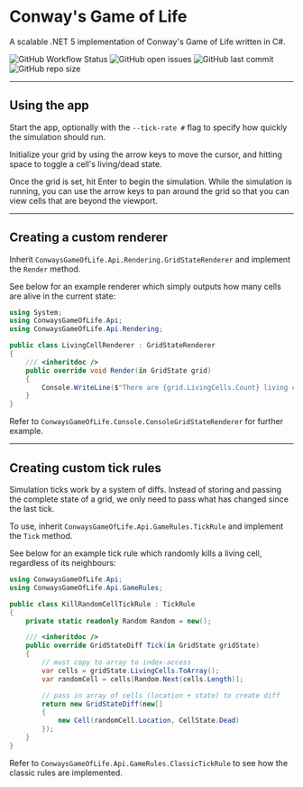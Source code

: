 # Conway's Game of Life
A scalable .NET 5 implementation of Conway's Game of Life written in C#.

![GitHub Workflow Status](https://img.shields.io/github/workflow/status/oliverbooth/ConwaysGameOfLife/dotnet)
![GitHub open issues](https://img.shields.io/github/issues/oliverbooth/ConwaysGameOfLife)
![GitHub last commit](https://img.shields.io/github/last-commit/oliverbooth/ConwaysGameOfLife)
![GitHub repo size](https://img.shields.io/github/repo-size/oliverbooth/ConwaysGameOfLife)

---

## Using the app
Start the app, optionally with the `--tick-rate #` flag to specify how quickly the simulation should run.

Initialize your grid by using the arrow keys to move the cursor, and hitting space to toggle a cell's living/dead state.

Once the grid is set, hit Enter to begin the simulation. While the simulation is running, you can use the arrow keys to pan around the grid so that you can view cells that are beyond the viewport.

---

## Creating a custom renderer
Inherit `ConwaysGameOfLife.Api.Rendering.GridStateRenderer` and implement the `Render` method.

See below for an example renderer which simply outputs how many cells are alive in the current state:
```cs
using System;
using ConwaysGameOfLife.Api;
using ConwaysGameOfLife.Api.Rendering;

public class LivingCellRenderer : GridStateRenderer
{
    /// <inheritdoc />
    public override void Render(in GridState grid)
    {
        Console.WriteLine($"There are {grid.LivingCells.Count} living cells for this state.");
    }
}
```

Refer to `ConwaysGameOfLife.Console.ConsoleGridStateRenderer` for further example.

---

## Creating custom tick rules
Simulation ticks work by a system of diffs. Instead of storing and passing the complete state of a grid, we only need to pass what has changed since the last tick.

To use, inherit `ConwaysGameOfLife.Api.GameRules.TickRule` and implement the `Tick` method.

See below for an example tick rule which randomly kills a living cell, regardless of its neighbours:
```cs
using ConwaysGameOfLife.Api;
using ConwaysGameOfLife.Api.GameRules;

public class KillRandomCellTickRule : TickRule
{
    private static readonly Random Random = new();

    /// <inheritdoc />
    public override GridStateDiff Tick(in GridState gridState)
    {
        // must copy to array to index-access
        var cells = gridState.LivingCells.ToArray();
        var randomCell = cells[Random.Next(cells.Length)];

        // pass in array of cells (location + state) to create diff
        return new GridStateDiff(new[]
        {
            new Cell(randomCell.Location, CellState.Dead)
        });
    }
}
```

Refer to `ConwaysGameOfLife.Api.GameRules.ClassicTickRule` to see how the classic rules are implemented.